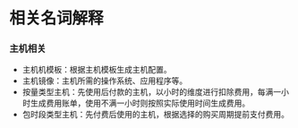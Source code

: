 # 相关名词解释

### 主机相关
- 主机机模板：根据主机模板生成主机配置。
- 主机镜像：主机所需的操作系统、应用程序等。
- 按量类型主机：先使用后付款的主机，以小时的维度进行扣除费用，每满一小时生成费用账单，使用不满一小时则按照实际使用时间生成费用。
- 包时段类型主机：先付费后使用的主机，根据选择的购买周期提前支付费用。

